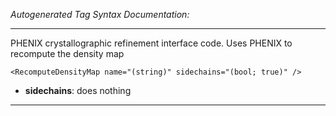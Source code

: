 _Autogenerated Tag Syntax Documentation:_

---
PHENIX crystallographic refinement interface code. Uses PHENIX to recompute the density map

```
<RecomputeDensityMap name="(string)" sidechains="(bool; true)" />
```

-   **sidechains**: does nothing

---
